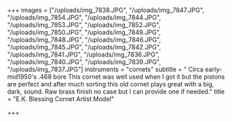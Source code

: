 +++
images = ["/uploads/img_7838.JPG", "/uploads/img_7847.JPG", "/uploads/img_7854.JPG", "/uploads/img_7844.JPG", "/uploads/img_7853.JPG", "/uploads/img_7852.JPG", "/uploads/img_7850.JPG", "/uploads/img_7849.JPG", "/uploads/img_7848.JPG", "/uploads/img_7846.JPG", "/uploads/img_7845.JPG", "/uploads/img_7842.JPG", "/uploads/img_7841.JPG", "/uploads/img_7836.JPG", "/uploads/img_7840.JPG", "/uploads/img_7839.JPG", "/uploads/img_7837.JPG"]
instruments = "cornets"
subtitle = " Circa early-mid1950's .468 bore This cornet was well used when I got it but the pistons are perfect and after much sorting this old cornet plays great with a big, dark, sound. Raw brass finish no case but I can provide one if needed."
title = "E.K. Blessing Cornet Artist Model"

+++
